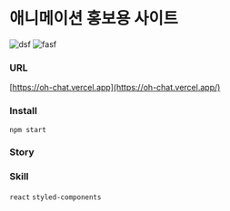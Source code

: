 # 애니메이션 홍보용 사이트
![dsf](https://user-images.githubusercontent.com/91578173/175765579-c0b38587-d842-4317-85ea-ea66a336996d.png)
![fasf](https://user-images.githubusercontent.com/91578173/175765576-6933c010-dbec-42f5-919e-0f68676848ef.png)



### URL
[https://oh-chat.vercel.app](https://oh-chat.vercel.app/)

### Install
    npm start

### Story


### Skill
`react` `styled-components`

